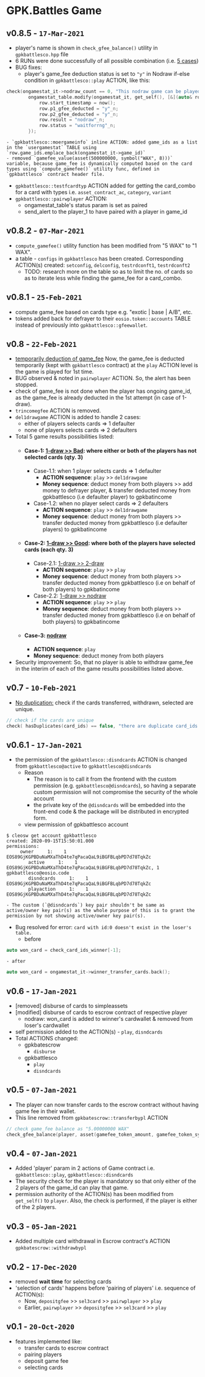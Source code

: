 GPK.Battles Game
================
v0.8.5 - `17-Mar-2021`
----
* player's name is shown in `check_gfee_balance()` utility in `gpkbattlesco.hpp` file
* 6 RUNs were done successfully of all possible combination (i.e. [5 cases](./README.md))
* BUG fixes:
	- player's game_fee deduction status is set to `"y"` in Nodraw if-else condition in `gpkbattlesco::play` ACTION, like this:
```cpp
check(ongamestat_it->nodraw_count == 0, "This nodraw game can be played only once.");
		ongamestat_table.modify(ongamestat_it, get_self(), [&](auto& row){
			row.start_timestamp = now();
			row.p1_gfee_deducted = "y"_n;
			row.p2_gfee_deducted = "y"_n;
			row.result = "nodraw"_n;
			row.status = "waitforrng"_n;
		});
```
	- `gpkbattlesco::moergameinfo` inline ACTION: added game_ids as a list in the `usergamestat` TABLE using `row.game_ids.emplace_back(ongamestat_it->game_id)`
	- removed `gamefee_value(asset(500000000, symbol("WAX", 8)))` variable, because game_fee is dynamically computed based on the card types using `compute_gamefee()` utility func, defined in `gpkbattlesco` contract header file.
* `gpkbattlesco::testfcardtyp` ACTION added for getting the card_combo for a card with types i.e. `asset_contract_ac`, `category`, `variant`
* `gpkbattlesco::pairwplayer` ACTION:
  - ongamestat_table's status param is set as paired
  - send_alert to the player_1 to have paired with a player in game_id

v0.8.2 - `07-Mar-2021`
----
* `compute_gamefee()` utility function has been modified from "5 WAX" to "1 WAX".
* a table - `configs` in `gpkbattlesco` has been created. Corresponding ACTION(s) created: `setconfig`, `delconfig`, `testrdconft1`, `testrdconft2`
	- TODO: research more on the table so as to limit the no. of cards so as to iterate less while finding the game_fee for a card_combo.

v0.8.1 - `25-Feb-2021`
----
* compute game_fee based on cards type e.g. "exotic | base | A/B", etc.
* tokens added back for defrayer to their `eosio.token::accounts` TABLE instead of previously into `gpkbattlesco::gfeewallet`.

v0.8 - `22-Feb-2021`
----
* <u>temporarily deduction of game_fee</u> Now, the game_fee is deducted temporarily (kept with `gpkbattlesco` contract) at the `play` ACTION level is the game is played for 1st time.
* BUG observed & noted in `pairwplayer` ACTION. So, the alert has been stopped.
* check of game_fee is not done when the player has ongoing game_id, as the game_fee is already deducted in the 1st attempt (in case of 1-draw).
* `trincomegfee` ACTION is removed.
* `del1drawgame` ACTION is added to handle 2 cases:
	- either of players selects cards => 1 defaulter
	- none of players selects cards => 2 defaulters
* Total 5 game results possibilities listed:
	* #### Case-1: <u>1-draw >> Bad</u>: where either or both of the players has not selected cards (qty. 3)
		* Case-1.1: when 1 player selects cards => 1 defaulter
			- __ACTION sequence__: `play` >> `del1drawgame`
			- __Money sequence__: deduct money from both players >> add money to defrayer player, & transfer deducted money from gpkbattlesco (i.e defaulter player) to gpkbatincome
		* Case-1.2: when no player select cards => 2 defaulters
			- __ACTION sequence__: `play` >> `del1drawgame`
			- __Money sequence__: deduct money from both players >> transfer deducted money from gpkbattlesco (i.e defaulter players) to gpkbatincome

	* #### Case-2: <u>1-draw >> Good</u>: where both of the players have selected cards (each qty. 3)
		* Case-2.1: <u>1-draw >> 2-draw</u>
			- __ACTION sequence__: `play` >> `play`
			- __Money sequence__: deduct money from both players >> transfer deducted money from gpkbattlesco (i.e on behalf of both players) to gpkbatincome
		* Case-2.2: <u>1-draw >> nodraw</u>
			- __ACTION sequence__: `play` >> `play`
			- __Money sequence__: deduct money from both players >> transfer deducted money from gpkbattlesco (i.e on behalf of both players) to gpkbatincome

	* #### Case-3: <u>nodraw</u>
		* __ACTION sequence__: `play`
		* __Money sequence__: deduct money from both players
* Security improvement: So, that no player is able to withdraw game_fee in the interim of each of the game results possibilities listed above.

v0.7 - `10-Feb-2021`
----
* <u>No duplication:</u> check if the cards transferred, withdrawn, selected are unique.
```cpp
// check if the cards are unique
check( hasDuplicates(card_ids) == false, "there are duplicate card_ids.");
```

v0.6.1 - `17-Jan-2021`
----
* the permission of the `gpkbattlesco::disndcards` ACTION is changed from `gpkbattlesco@active` to `gpkbattlesco@disndcards`
	- Reason
		+ The reason is to call it from the frontend with the custom permission (e.g. `gpkbattlesco@disndcards`), so having a separate custom permission will not compromise the security of the whole account
		+ the private key of the `@disndcards` will be embedded into the front-end code & the package will be distributed in encrypted form. 
	- view permission of gpkbattlesco account
```console
$ cleosw get account gpkbattlesco
created: 2020-09-15T15:50:01.000
permissions:
     owner     1:    1 EOS89GjKGPBDuNaMXaThD4te7qPacaQaL9iBGFBLqbPD7d78TqkZc
        active     1:    1 EOS89GjKGPBDuNaMXaThD4te7qPacaQaL9iBGFBLqbPD7d78TqkZc, 1 gpkbattlesco@eosio.code
        disndcards     1:    1 EOS89GjKGPBDuNaMXaThD4te7qPacaQaL9iBGFBLqbPD7d78TqkZc
        playaction     1:    1 EOS89GjKGPBDuNaMXaThD4te7qPacaQaL9iBGFBLqbPD7d78TqkZc
```
	- The custom (`@disndcards`) key pair shouldn't be same as active/owner key pair(s) as the whole purpose of this is to grant the permission by not showing active/owner key pair(s). 
* Bug resolved for error: `card with id:0 doesn't exist in the loser's table.`
	- before
```cpp
auto won_card = check_card_ids_winner[-1];
```
	- after
```cpp
auto won_card = ongamestat_it->winner_transfer_cards.back();
```

v0.6 - `17-Jan-2021`
----
* [removed] disburse of cards to simpleassets
* [modified] disburse of cards to escrow contract of respective player
	- nodraw: won_card is added to winner's cardwallet & removed from loser's cardwallet
* self permission added to the ACTION(s) - `play`, `disndcards`
* Total ACTIONS changed:
	- gpkbatescrow
		+ `disburse`
	- gpkbattlesco
		+ `play`
		+ `disndcards`

v0.5 - `07-Jan-2021`
----
* The player can now transfer cards to the escrow contract without having game fee in their wallet.
* This line removed from `gpkbatescrow::transferbypl` ACTION
```cpp
// check game_fee balance as "5.00000000 WAX"
check_gfee_balance(player, asset(gamefee_token_amount, gamefee_token_symbol));
```

v0.4 - `07-Jan-2021`
----
* Added 'player' param in 2 actions of Game contract i.e. `gpkbattlesco::play`, `gpkbattlesco::disndcards`
* The security check for the player is mandatory so that only either of the 2 players of the game_id can play that game.
* permission authority of the ACTION(s) has been modified from `get_self()` to `player`. Also, the check is performed, if the player is either of the 2 players.

v0.3 - `05-Jan-2021`
----
* Added multiple card withdrawal in Escrow contract's ACTION `gpkbatescrow::withdrawbypl`

v0.2 - `17-Dec-2020`
----
* removed __wait time__ for selecting cards
* 'selection of cards' happens before 'pairing of players' i.e. sequence of ACTION(s): 
	- Now, `depositgfee` >> `sel3card` >> `pairwplayer` >> `play`
	- Earlier, `pairwplayer` >> `depositgfee` >> `sel3card` >> `play`

v0.1 - `20-Oct-2020`
----
* features implemented like:
	- transfer cards to escrow contract
	- pairing players
	- deposit game fee
	- selecting cards